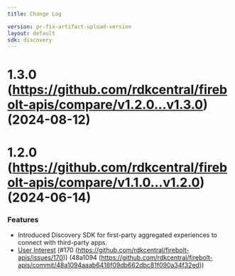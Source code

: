 ```yaml
---
title: Change Log

version: pr-fix-artifact-upload-version
layout: default
sdk: discovery
---
```

# 1.3.0 (https://github.com/rdkcentral/firebolt-apis/compare/v1.2.0...v1.3.0) (2024-08-12)

# 1.2.0 (https://github.com/rdkcentral/firebolt-apis/compare/v1.1.0...v1.2.0) (2024-06-14)

### Features

* Introduced Discovery SDK for first-party aggregated experiences to connect with third-party apps.
* [User Interest](https://github.com/rdkcentral/firebolt-apis/blob/main/requirements/specifications/discovery/user-interest.md) (#170 (https://github.com/rdkcentral/firebolt-apis/issues/170)) (48a1094 (https://github.com/rdkcentral/firebolt-apis/commit/48a1094aaab6418f09db662dbc81f090a34f32ed))
